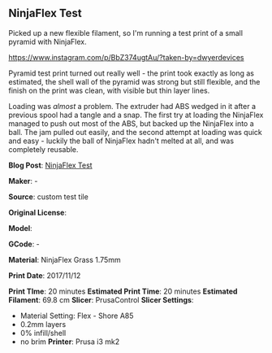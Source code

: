 ## NinjaFlex Test

Picked up a new flexible filament, so I'm running a test print of a small pyramid with NinjaFlex.

https://www.instagram.com/p/BbZ374ugtAu/?taken-by=dwyerdevices

Pyramid test print turned out really well - the print took exactly as long as estimated, the
shell wall of the pyramid was strong but still flexible, and the finish on the print was clean,
with visible but thin layer lines.

Loading was _almost_ a problem. The extruder had ABS wedged in it after a previous spool had
a tangle and a snap. The first try at loading the NinjaFlex managed to push out most of the ABS,
but backed up the NinjaFlex into a ball. The jam pulled out easily, and the second attempt at
loading was quick and easy - luckily the ball of NinjaFlex hadn't melted at all, and was completely
reusable.


**Blog Post**: [NinjaFlex Test](http://www.dwyerdevices.com/2017/11/24/ninjaflex-test/)

**Maker**: -

**Source**: custom test tile

**Original License**: 

**Model**: 

**GCode**: -

**Material**: NinjaFlex Grass 1.75mm

**Print Date**: 2017/11/12

**Print TIme**: 20 minutes
**Estimated Print Time**: 20 minutes
**Estimated Filament**: 69.8 cm
**Slicer**: PrusaControl
**Slicer Settings**:
 
 - Material Setting: Flex - Shore A85
 - 0.2mm layers
 - 0% infill/shell
 - no brim
**Printer**: Prusa i3 mk2 